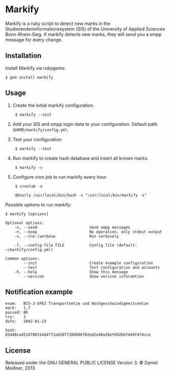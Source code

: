 # Markify

Markify is a ruby script to detect new marks in the
Studierendeninformationssystem (SIS) of the University of Applied Sciences
Bonn-Rhein-Sieg. If markify detects new marks, they will send you a xmpp
message for every change.

## Installation

Install Markify via rubygems:

    $ gem install markify

## Usage

1. Create the initial markify configuration.

        $ markify --init

2. Add your SIS and xmpp login data to your configuration. Default path ``$HOME/markify/config.yml``.

3. Test your configuration

        $ markify --test

4. Run markify to create hash database and insert all known marks.

        $ markify -v

5. Configure cron job to run markify every hour.

        $ crontab -e

        @hourly /usr/local/bin/bash -c "/usr/local/bin/markify -s"

Possible options to run markify:

    $ markify [options]

    Optional options:
        -s, --send                       Send xmpp messages
        -n, --noop                       No operation, only stdout output
        -v, --[no-]verbose               Run verbosely

        -f, --config-file FILE           Config file (default: ~/markify/config.yml)

    Common options:
            --init                       Create example configuration
            --test                       Test configuration and accounts
        -h, --help                       Show this message
            --version                    Show version inforamtion

## Notification example

    exam:   BCS-3-SPEZ Transportnetze und Hochgeschwindigkeitsnetze
    mark:   1.7
    passed: BE
    try:    3
    date:   2042-01-23

    hash:   05d48ced524708314d4ff2e628f7200b06f02ed2e40a36efd92bbf449f474cce

## License

Released under the GNU GENERAL PUBLIC LICENSE Version 3. © Daniel Meißner, 2013